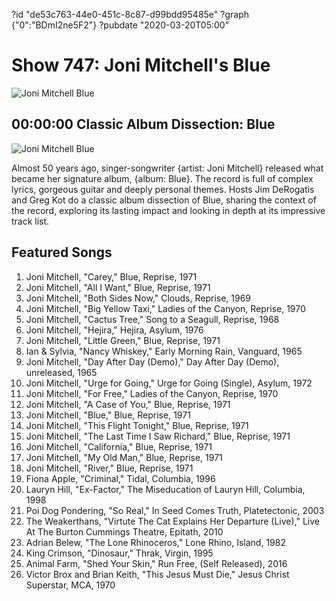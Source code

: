 ?id "de53c763-44e0-451c-8c87-d99bdd95485e"
?graph {"0":"BDmI2ne5F2"}
?pubdate "2020-03-20T05:00"
# Show 747: Joni Mitchell's Blue
![Joni Mitchell Blue](https://static.soundopinions.org/assets/747/012.jpg)


## 00:00:00 Classic Album Dissection: Blue

![Joni Mitchell Blue](https://static.soundopinions.org/assets/747/012.jpg)

Almost 50 years ago, singer-songwriter {artist: Joni Mitchell} released what became her signature album, {album: Blue}. The record is full of complex lyrics, gorgeous guitar and deeply personal themes. Hosts Jim DeRogatis and Greg Kot do a classic album dissection of Blue, sharing the context of the record, exploring its lasting impact and looking in depth at its impressive track list.

## Featured Songs
1. Joni Mitchell, "Carey," Blue, Reprise, 1971
1. Joni Mitchell, "All I Want," Blue, Reprise, 1971
1. Joni Mitchell, "Both Sides Now," Clouds, Reprise, 1969
1. Joni Mitchell, "Big Yellow Taxi," Ladies of the Canyon, Reprise, 1970
1. Joni Mitchell, "Cactus Tree," Song to a Seagull, Reprise, 1968
1. Joni Mitchell, "Hejira," Hejira, Asylum, 1976
1. Joni Mitchell, "Little Green," Blue, Reprise, 1971
1. Ian & Sylvia, "Nancy Whiskey," Early Morning Rain, Vanguard, 1965
1. Joni Mitchell, "Day After Day (Demo)," Day After Day (Demo), unreleased, 1965
1. Joni Mitchell, "Urge for Going," Urge for Going (Single), Asylum, 1972
1. Joni Mitchell, "For Free," Ladies of the Canyon, Reprise, 1970
1. Joni Mitchell, "A Case of You," Blue, Reprise, 1971
1. Joni Mitchell, "Blue," Blue, Reprise, 1971
1. Joni Mitchell, "This Flight Tonight," Blue, Reprise, 1971
1. Joni Mitchell, "The Last Time I Saw Richard," Blue, Reprise, 1971
1. Joni Mitchell, "California," Blue, Reprise, 1971
1. Joni Mitchell, "My Old Man," Blue, Reprise, 1971
1. Joni Mitchell, "River," Blue, Reprise, 1971
1. Fiona Apple, "Criminal," Tidal, Columbia, 1996
1. Lauryn Hill, "Ex-Factor," The Miseducation of Lauryn Hill, Columbia, 1998
1. Poi Dog Pondering, "So Real," In Seed Comes Truth, Platetectonic, 2003
1. The Weakerthans, "Virtute The Cat Explains Her Departure (Live)," Live At The Burton Cummings Theatre, Epitath, 2010
1. Adrian Belew, "The Lone Rhinoceros," Lone Rhino, Island, 1982
1. King Crimson, "Dinosaur," Thrak, Virgin, 1995
1. Animal Farm, "Shed Your Skin," Run Free, (Self Released), 2016
1. Victor Brox and Brian Keith, "This Jesus Must Die," Jesus Christ Superstar, MCA, 1970

